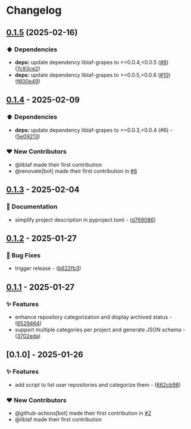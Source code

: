 # Changelog

## [0.1.5](https://github.com/liblaf/awesome-list-generator/compare/v0.1.4...v0.1.5) (2025-02-16)


### ⬆️ Dependencies

* **deps:** update dependency liblaf-grapes to &gt;=0.0.4,&lt;0.0.5 ([#8](https://github.com/liblaf/awesome-list-generator/issues/8)) ([7c83ce2](https://github.com/liblaf/awesome-list-generator/commit/7c83ce29fcf5cf7353b934d1049eaf8d986f86e2))
* **deps:** update dependency liblaf-grapes to &gt;=0.0.5,&lt;0.0.6 ([#10](https://github.com/liblaf/awesome-list-generator/issues/10)) ([f600e49](https://github.com/liblaf/awesome-list-generator/commit/f600e49853a78d3f134bb112f562a413467fe2fa))

## [0.1.4](https://github.com/liblaf/awesome-list-generator/compare/v0.1.3..v0.1.4) - 2025-02-09

### ⬆️ Dependencies

- **deps:** update dependency liblaf-grapes to >=0.0.3,<0.0.4 (#6) - ([5e09213](https://github.com/liblaf/awesome-list-generator/commit/5e0921360dc79fcb708345eebd9a34f08552da22))

### ❤️ New Contributors

- @liblaf made their first contribution
- @renovate[bot] made their first contribution in [#6](https://github.com/liblaf/awesome-list-generator/pull/6)

## [0.1.3](https://github.com/liblaf/awesome-list-generator/compare/v0.1.2..v0.1.3) - 2025-02-04

### 📝 Documentation

- simplify project description in pyproject.toml - ([d769086](https://github.com/liblaf/awesome-list-generator/commit/d76908691e0fd3e6cc241f7f233386884bb96b83))

## [0.1.2](https://github.com/liblaf/awesome-list-generator/compare/v0.1.1..v0.1.2) - 2025-01-27

### 🐛 Bug Fixes

- trigger release - ([b622fb3](https://github.com/liblaf/awesome-list-generator/commit/b622fb3dbe81f3b94e70302c17bbea66b5552d53))

## [0.1.1](https://github.com/liblaf/awesome-list-generator/compare/v0.1.0..v0.1.1) - 2025-01-27

### ✨ Features

- enhance repository categorization and display archived status - ([6529464](https://github.com/liblaf/awesome-list-generator/commit/652946417bf4be4676cd7e4c74cd99dcb023d9c4))
- support multiple categories per project and generate JSON schema - ([3702eda](https://github.com/liblaf/awesome-list-generator/commit/3702eda47458c9863bea53d91f097d9d02ef4be1))

## [0.1.0] - 2025-01-26

### ✨ Features

- add script to list user repositories and categorize them - ([662cb98](https://github.com/liblaf/awesome-list-generator/commit/662cb98ed1f2140cb2e619de1a378ca6c88aca17))

### ❤️ New Contributors

- @github-actions[bot] made their first contribution in [#2](https://github.com/liblaf/awesome-list-generator/pull/2)
- @liblaf made their first contribution
